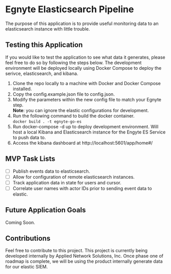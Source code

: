 # Egnyte Elasticsearch Pipeline

The purpose of this application is to provide useful monitoring data to an elasticsearch instance with little trouble.

## Testing this Application

If you would like to test the application to see what data it generates, please feel free to do so by following the steps below.
The development environment will be deployed locally using Docker Compose to deploy the serivce, elasticsearch, and kibana.

1. Clone the repo locally to a machine with Docker and Docker Compose installed.
2. Copy the config.example.json file to config.json.
3. Modify the parameters within the new config file to match your Egnyte step. <br/>
   <strong>Note</strong>: you can ignore the elastic configurations for development.
4. Run the following command to build the docker container.<br>
   `docker build . -t egnyte-go-es`
5. Run docker-compose -d up to deploy development environment. Will host a local Kibana and Elasticsearch instance for the Engyte ES Service to push data to.
6. Access the kibana dashboard at http://localhost:5601/app/home#/

## MVP Task Lists

- [ ] Publish events data to elasticsearch.
- [ ] Allow for configuration of remote elasticsearch instances.
- [ ] Track application data in state for users and cursor.
- [ ] Correlate user names with actor IDs prior to sending event data to elastic.

## Future Application Goals

Coming Soon.

## Contributions

Feel free to contribute to this project.
This project is currently being developed internally by Applied Network Solutions, Inc.
Once phase one of roadmap is complete, we will be using the product internally generate data for our elastic SIEM.
